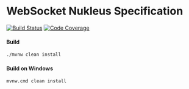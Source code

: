 # WebSocket Nukleus Specification

[![Build Status][build-status-image]][build-status]
[![Code Coverage][code-coverage-image]][code-coverage]

#### Build
```bash
./mvnw clean install
```
#### Build on Windows
```bash
mvnw.cmd clean install
```

[build-status-image]: https://travis-ci.org/reaktivity/nukleus-ws.spec.svg?branch=develop
[build-status]: https://travis-ci.org/reaktivity/nukleus-ws.spec
[code-coverage-image]: https://codecov.io/gh/reaktivity/nukleus-ws.spec/branch/develop/graph/badge.svg
[code-coverage]: https://codecov.io/gh/reaktivity/nukleus-ws.spec
